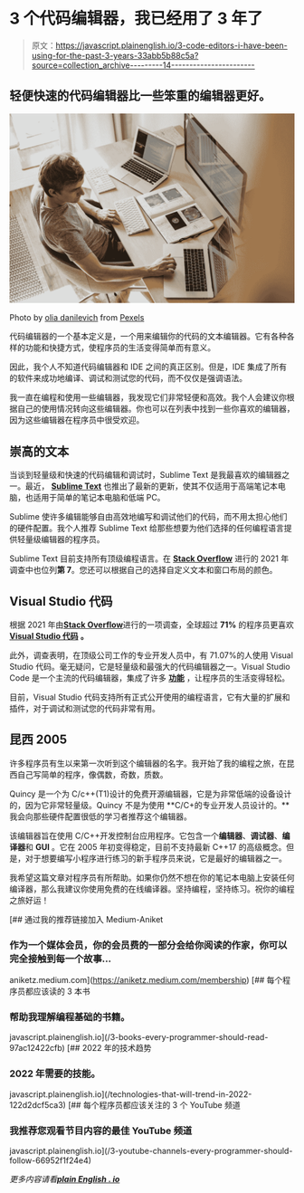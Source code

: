 # 3 个代码编辑器，我已经用了 3 年了

> 原文：<https://javascript.plainenglish.io/3-code-editors-i-have-been-using-for-the-past-3-years-33abb5b88c5a?source=collection_archive---------14----------------------->

## 轻便快速的代码编辑器比一些笨重的编辑器更好。

![](img/7d8fcaf252b4ba4bfa4356d847df099d.png)

Photo by [olia danilevich](https://www.pexels.com/@olia-danilevich?utm_content=attributionCopyText&utm_medium=referral&utm_source=pexels) from [Pexels](https://www.pexels.com/photo/man-using-3-computers-4974914/?utm_content=attributionCopyText&utm_medium=referral&utm_source=pexels)

代码编辑器的一个基本定义是，一个用来编辑你的代码的文本编辑器。它有各种各样的功能和快捷方式，使程序员的生活变得简单而有意义。

因此，我个人不知道代码编辑器和 IDE 之间的真正区别。但是，IDE 集成了所有的软件来成功地编译、调试和测试您的代码，而不仅仅是强调语法。

我一直在编程和使用一些编辑器，我发现它们非常轻便和高效。我个人会建议你根据自己的使用情况转向这些编辑器。你也可以在列表中找到一些你喜欢的编辑器，因为这些编辑器在程序员中很受欢迎。

## 崇高的文本

当谈到轻量级和快速的代码编辑和调试时，Sublime Text 是我最喜欢的编辑器之一。最近， [**Sublime Text**](https://www.sublimetext.com/download) 也推出了最新的更新，使其不仅适用于高端笔记本电脑，也适用于简单的笔记本电脑和低端 PC。

Sublime 使许多编辑能够自由高效地编写和调试他们的代码，而不用太担心他们的硬件配置。我个人推荐 Sublime Text 给那些想要为他们选择的任何编程语言提供轻量级编辑器的程序员。

Sublime Text 目前支持所有顶级编程语言。在 [**Stack Overflow**](https://insights.stackoverflow.com/survey/2021#most-popular-technologies-new-collab-tools) 进行的 2021 年调查中也位列**第 7**。您还可以根据自己的选择自定义文本和窗口布局的颜色。

## Visual Studio 代码

根据 2021 年由[**Stack Overflow**](https://insights.stackoverflow.com/survey/2021#most-popular-technologies-new-collab-tools)进行的一项调查，全球超过 **71%** 的程序员更喜欢 [**Visual Studio 代码**](https://code.visualstudio.com/) **。**

此外，调查表明，在顶级公司工作的专业开发人员中，有 71.07%的人使用 Visual Studio 代码。毫无疑问，它是轻量级和最强大的代码编辑器之一。Visual Studio Code 是一个主流的代码编辑器，集成了许多 [**功能**](https://code.visualstudio.com/docs) ，让程序员的生活变得轻松。

目前，Visual Studio 代码支持所有正式公开使用的编程语言，它有大量的扩展和插件，对于调试和测试您的代码非常有用。

## 昆西 2005

许多程序员有生以来第一次听到这个编辑器的名字。我开始了我的编程之旅，在昆西自己写简单的程序，像偶数，奇数，质数。

Quincy 是一个为 C/c++(T1)设计的免费开源编辑器，它是为非常低端的设备设计的，因为它非常轻量级。Quincy 不是为使用 **C/C+的专业开发人员设计的。**我会向那些硬件配置很低的学习者推荐这个编辑器。

该编辑器旨在使用 C/C++开发控制台应用程序。它包含一个**编辑器**、**调试器**、**编译器**和 **GUI** 。它在 2005 年初变得稳定，目前不支持最新 C++17 的高级概念。但是，对于想要编写小程序进行练习的新手程序员来说，它是最好的编辑器之一。

我希望这篇文章对程序员有所帮助。如果你仍然不想在你的笔记本电脑上安装任何编译器，那么我建议你使用免费的在线编译器。坚持编程，坚持练习。祝你的编程之旅好运！

[](https://aniketz.medium.com/membership) [## 通过我的推荐链接加入 Medium-Aniket

### 作为一个媒体会员，你的会员费的一部分会给你阅读的作家，你可以完全接触到每一个故事…

aniketz.medium.com](https://aniketz.medium.com/membership) [](/3-books-every-programmer-should-read-97ac12422cfb) [## 每个程序员都应该读的 3 本书

### 帮助我理解编程基础的书籍。

javascript.plainenglish.io](/3-books-every-programmer-should-read-97ac12422cfb) [](/technologies-that-will-trend-in-2022-122d2dcf5ca3) [## 2022 年的技术趋势

### 2022 年需要的技能。

javascript.plainenglish.io](/technologies-that-will-trend-in-2022-122d2dcf5ca3) [](/3-youtube-channels-every-programmer-should-follow-66952f1f24e4) [## 每个程序员都应该关注的 3 个 YouTube 频道

### 我推荐您观看节目内容的最佳 YouTube 频道

javascript.plainenglish.io](/3-youtube-channels-every-programmer-should-follow-66952f1f24e4) 

*更多内容请看*[***plain English . io***](http://plainenglish.io/)